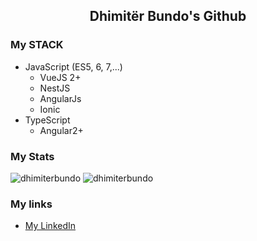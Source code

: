 <h2 align="center"> 
  Dhimitër Bundo's Github
</h1>

<!--
**dhimiterbundo/dhimiterbundo** is a ✨ _special_ ✨ repository because its `README.md` (this file) appears on your GitHub profile.

Here are some ideas to get you started:

- 🔭 I’m currently working on ...
- 🌱 I’m currently learning ...
- 👯 I’m looking to collaborate on ...
- 🤔 I’m looking for help with ...
- 💬 Ask me about ...
- 📫 How to reach me: ...
- 😄 Pronouns: ...
- ⚡ Fun fact: ...
-->
### My STACK

- JavaScript (ES5, 6, 7,...)
  - VueJS 2+
  - NestJS
  - AngularJs
  - Ionic
- TypeScript
  - Angular2+

### My Stats

<p align="left">
<img src="https://github-readme-stats.vercel.app/api?username=dhimiterbundo&show_icons=true&theme=vue-dark&count_private=true" alt="dhimiterbundo" />
<img src="https://github-readme-stats.vercel.app/api/top-langs/?username=dhimiterbundo&layout=compact&theme=vue-dark" alt="dhimiterbundo" /> 
</p>

### My links
- [My LinkedIn](https://al.linkedin.com/in/dhimit%C3%ABr-bundo-058877150)
